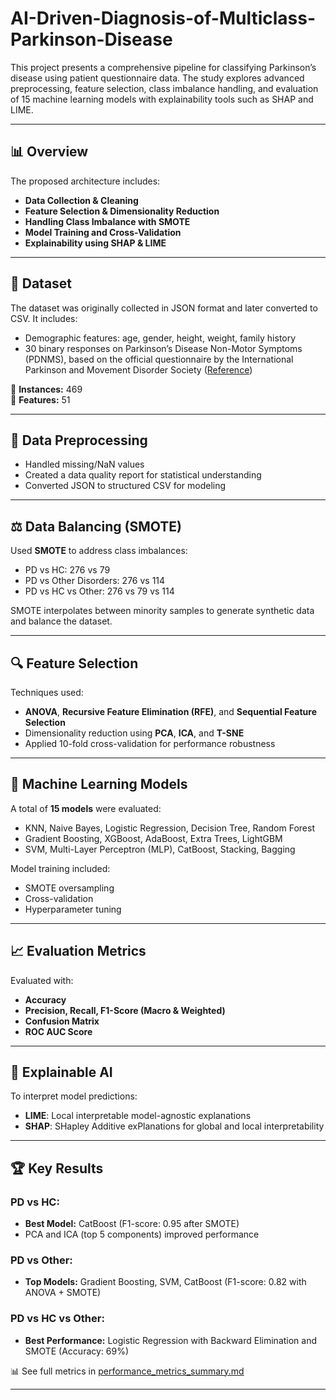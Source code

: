 # AI-Driven-Diagnosis-of-Multiclass-Parkinson-Disease


This project presents a comprehensive pipeline for classifying Parkinson’s disease using patient questionnaire data. The study explores advanced preprocessing, feature selection, class imbalance handling, and evaluation of 15 machine learning models with explainability tools such as SHAP and LIME.

---

## 📊 Overview

The proposed architecture includes:
- **Data Collection & Cleaning**
- **Feature Selection & Dimensionality Reduction**
- **Handling Class Imbalance with SMOTE**
- **Model Training and Cross-Validation**
- **Explainability using SHAP & LIME**

---

## 🧾 Dataset

The dataset was originally collected in JSON format and later converted to CSV. It includes:
- Demographic features: age, gender, height, weight, family history
- 30 binary responses on Parkinson’s Disease Non-Motor Symptoms (PDNMS), based on the official questionnaire by the International Parkinson and Movement Disorder Society ([Reference](https://www.movementdisorders.org/))

🧮 **Instances:** 469  
📌 **Features:** 51

---

## 🧹 Data Preprocessing

- Handled missing/NaN values
- Created a data quality report for statistical understanding
- Converted JSON to structured CSV for modeling

---

## ⚖️ Data Balancing (SMOTE)

Used **SMOTE** to address class imbalances:
- PD vs HC: 276 vs 79  
- PD vs Other Disorders: 276 vs 114  
- PD vs HC vs Other: 276 vs 79 vs 114

SMOTE interpolates between minority samples to generate synthetic data and balance the dataset.

---

## 🔍 Feature Selection

Techniques used:
- **ANOVA**, **Recursive Feature Elimination (RFE)**, and **Sequential Feature Selection**
- Dimensionality reduction using **PCA**, **ICA**, and **T-SNE**
- Applied 10-fold cross-validation for performance robustness

---

## 🤖 Machine Learning Models

A total of **15 models** were evaluated:
- KNN, Naive Bayes, Logistic Regression, Decision Tree, Random Forest
- Gradient Boosting, XGBoost, AdaBoost, Extra Trees, LightGBM
- SVM, Multi-Layer Perceptron (MLP), CatBoost, Stacking, Bagging

Model training included:
- SMOTE oversampling
- Cross-validation
- Hyperparameter tuning

---

## 📈 Evaluation Metrics

Evaluated with:
- **Accuracy**
- **Precision, Recall, F1-Score (Macro & Weighted)**
- **Confusion Matrix**
- **ROC AUC Score**

---

## 🧠 Explainable AI

To interpret model predictions:
- **LIME**: Local interpretable model-agnostic explanations
- **SHAP**: SHapley Additive exPlanations for global and local interpretability

---

## 🏆 Key Results

### PD vs HC:
- **Best Model:** CatBoost (F1-score: 0.95 after SMOTE)
- PCA and ICA (top 5 components) improved performance

### PD vs Other:
- **Top Models:** Gradient Boosting, SVM, CatBoost (F1-score: 0.82 with ANOVA + SMOTE)

### PD vs HC vs Other:
- **Best Performance:** Logistic Regression with Backward Elimination and SMOTE (Accuracy: 69%)

📊  See full metrics in [performance_metrics_summary.md](./results/performance_metrics_summary.md)


---



